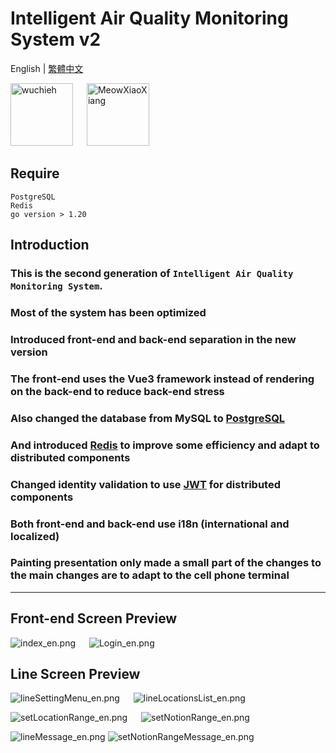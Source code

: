 # Intelligent Air Quality Monitoring System v2
English | [繁體中文](README_tw.md)

<a href="https://github.com/wuchieh"><img src="imgs/LogoWhile.png" alt="wuchieh" style="height: 100px;"></a>
&emsp;
<a href="https://github.com/MeowXiaoXiang"><img src="https://github.com/MeowXiaoXiang.png" alt="MeowXiaoXiang" style="height: 100px;"></a>

## Require
```
PostgreSQL
Redis
go version > 1.20
```

## Introduction
### This is the second generation of `Intelligent Air Quality Monitoring System`.
### Most of the system has been optimized
### Introduced front-end and back-end separation in the new version
### The front-end uses the Vue3 framework instead of rendering on the back-end to reduce back-end stress
### Also changed the database from MySQL to [PostgreSQL](https://github.com/lib/pq)
### And introduced [Redis](https://github.com/redis/go-redis/) to improve some efficiency and adapt to distributed components
### Changed identity validation to use [JWT](https://github.com/golang-jwt/jwt) for distributed components
### Both front-end and back-end use i18n (international and localized)
### Painting presentation only made a small part of the changes to the main changes are to adapt to the cell phone terminal
<hr>

## Front-end Screen Preview
![index_en.png](imgs/index_en.png)
&emsp;
![Login_en.png](imgs/Login_en.png)

## Line Screen Preview
![lineSettingMenu_en.png](imgs/lineSettingMenu_en.png)
&emsp;
![lineLocationsList_en.png](imgs/lineLocationsList_en.png)

![setLocationRange_en.png](imgs/setLocationRange_en.png)
&emsp;
![setNotionRange_en.png](imgs/setNotionRange_en.png)

![lineMessage_en.png](imgs/lineMessage_en.png)
![setNotionRangeMessage_en.png](imgs/setNotionRangeMessage_en.png)
